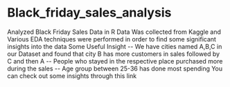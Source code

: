# Black_friday_sales_analysis
Analyzed Black Friday Sales Data in R 
Data Was collected from Kaggle and Various EDA techniques were  performed in order to find some significant insights into the data
Some Useful Insight
-- We have cities named A,B,C in our Dataset and found that city B has more customers in sales followed by C and then A
-- People who stayed in the respective place purchased more during the sales
-- Age group between 25-36 has done most spending
You can check out some insights through this link
